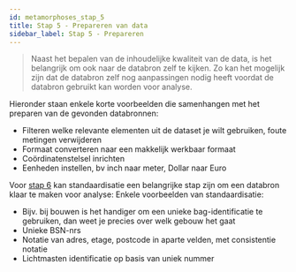```yaml
---
id: metamorphoses_stap_5
title: Stap 5 - Prepareren van data
sidebar_label: Stap 5 - Prepareren
---
```


> Naast het bepalen van de inhoudelijke kwaliteit van de data, is het belangrijk om ook naar de databron zelf te kijken. Zo kan het mogelijk zijn dat de databron zelf nog aanpassingen nodig heeft voordat de databron gebruikt kan worden voor analyse.

Hieronder staan enkele korte voorbeelden die samenhangen met het preparen van de gevonden databronnen:
+ Filteren welke relevante elementen uit de dataset je wilt gebruiken, foute metingen verwijderen
+ Formaat converteren naar een makkelijk werkbaar formaat 
+ Coördinatenstelsel inrichten 
+ Eenheden instellen, bv inch naar meter, Dollar naar Euro

Voor [stap 6](metamorphoses_stap_6) kan standaardisatie een belangrijke stap zijn om een databron klaar te maken voor analyse:
Enkele voorbeelden van standaardisatie:
+ Bijv. bij bouwen is het handiger om een unieke bag-identificatie te gebruiken, dan weet je precies over welk gebouw het gaat
+ Unieke BSN-nrs
+ Notatie van adres, etage, postcode in aparte velden, met consistentie notatie
+ Lichtmasten identificatie op basis van uniek nummer